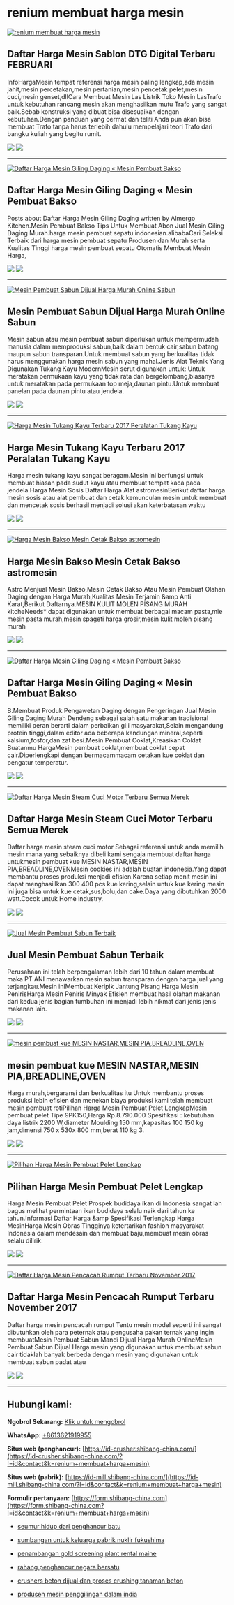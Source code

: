 # renium membuat harga mesin

<a href="https://swt.shibang-china.com/?l=id&img&k=renium+membuat+harga+mesin" target="_blank">![renium membuat harga mesin](http://static.shibang-china.com/all-800x300/994.jpg)</a>

## Daftar Harga Mesin Sablon DTG Digital Terbaru FEBRUARI
InfoHargaMesin tempat referensi harga mesin paling lengkap,ada mesin jahit,mesin percetakan,mesin pertanian,mesin pencetak pelet,mesin cuci,mesin genset,dllCara Membuat Mesin Las Listrik Toko Mesin LasTrafo untuk kebutuhan rancang mesin akan menghasilkan mutu Trafo yang sangat baik.Sebab konstruksi yang dibuat bisa disesuaikan dengan kebutuhan.Dengan panduan yang cermat dan teliti Anda pun akan bisa membuat Trafo tanpa harus terlebih dahulu mempelajari teori Trafo dari bangku kuliah yang begitu rumit.


<a href="https://whatsapp.shibangsoft.com/WhatsApp.php" target="_blank" title="WhatsApp">![](http://static.shibang-china.com/icon/whatsapp.png)</a> <a href="https://swt.shibang-china.com/?l=id&icon&k=renium+membuat+harga+mesin" target="_blank">![](http://static.shibang-china.com/icon/chat-id.png)</a>

---

<a href="https://swt.shibang-china.com/?l=id&img&k=renium+membuat+harga+mesin" target="_blank">![Daftar Harga Mesin Giling Daging « Mesin Pembuat Bakso](http://static.shibang-china.com/all-800x300/1111.jpg)</a>

## Daftar Harga Mesin Giling Daging « Mesin Pembuat Bakso
Posts about Daftar Harga Mesin Giling Daging written by Almergo Kitchen.Mesin Pembuat Bakso Tips Untuk Membuat Abon Jual Mesin Giling Daging Murah.harga mesin pembuat sepatu indonesian.alibabaCari Seleksi Terbaik dari harga mesin pembuat sepatu Produsen dan Murah serta Kualitas Tinggi harga mesin pembuat sepatu Otomatis Membuat Mesin Harga,


<a href="https://whatsapp.shibangsoft.com/WhatsApp.php" target="_blank" title="WhatsApp">![](http://static.shibang-china.com/icon/whatsapp.png)</a> <a href="https://swt.shibang-china.com/?l=id&icon&k=renium+membuat+harga+mesin" target="_blank">![](http://static.shibang-china.com/icon/chat-id.png)</a>

---

<a href="https://swt.shibang-china.com/?l=id&img&k=renium+membuat+harga+mesin" target="_blank">![Mesin Pembuat Sabun Dijual Harga Murah Online Sabun](http://static.shibang-china.com/all-800x300/363.jpg)</a>

## Mesin Pembuat Sabun Dijual Harga Murah Online Sabun
Mesin sabun atau mesin pembuat sabun diperlukan untuk mempermudah manusia dalam memproduksi sabun,baik dalam bentuk cair,sabun batang maupun sabun transparan.Untuk membuat sabun yang berkualitas tidak harus menggunakan harga mesin sabun yang mahal.Jenis Alat Teknik Yang Digunakan Tukang Kayu ModernMesin serut digunakan untuk: Untuk meratakan permukaan kayu yang tidak rata dan bergelombang,biasanya untuk meratakan pada permukaan top meja,daunan pintu.Untuk membuat panelan pada daunan pintu atau jendela.


<a href="https://whatsapp.shibangsoft.com/WhatsApp.php" target="_blank" title="WhatsApp">![](http://static.shibang-china.com/icon/whatsapp.png)</a> <a href="https://swt.shibang-china.com/?l=id&icon&k=renium+membuat+harga+mesin" target="_blank">![](http://static.shibang-china.com/icon/chat-id.png)</a>

---

<a href="https://swt.shibang-china.com/?l=id&img&k=renium+membuat+harga+mesin" target="_blank">![Harga Mesin Tukang Kayu Terbaru 2017 Peralatan Tukang Kayu](http://static.shibang-china.com/all-800x300/1135.jpg)</a>

## Harga Mesin Tukang Kayu Terbaru 2017 Peralatan Tukang Kayu
Harga mesin tukang kayu sangat beragam.Mesin ini berfungsi untuk membuat hiasan pada sudut kayu atau membuat tempat kaca pada jendela.Harga Mesin Sosis Daftar Harga Alat astromesinBerikut daftar harga mesin sosis atau alat pembuat dan cetak kemunculan mesin untuk membuat dan mencetak sosis berhasil menjadi solusi akan keterbatasan waktu


<a href="https://whatsapp.shibangsoft.com/WhatsApp.php" target="_blank" title="WhatsApp">![](http://static.shibang-china.com/icon/whatsapp.png)</a> <a href="https://swt.shibang-china.com/?l=id&icon&k=renium+membuat+harga+mesin" target="_blank">![](http://static.shibang-china.com/icon/chat-id.png)</a>

---

<a href="https://swt.shibang-china.com/?l=id&img&k=renium+membuat+harga+mesin" target="_blank">![Harga Mesin Bakso Mesin Cetak Bakso astromesin](http://static.shibang-china.com/all-800x300/729.jpg)</a>

## Harga Mesin Bakso Mesin Cetak Bakso astromesin
Astro Menjual Mesin Bakso,Mesin Cetak Bakso Atau Mesin Pembuat Olahan Daging dengan Harga Murah,Kualitas Mesin Terjamin &amp Anti Karat,Berikut Daftarnya.MESIN KULIT MOLEN PISANG MURAH kitcheNeeds* dapat digunakan untuk membuat berbagai macam pasta,mie mesin pasta murah,mesin spageti harga grosir,mesin kulit molen pisang murah


<a href="https://whatsapp.shibangsoft.com/WhatsApp.php" target="_blank" title="WhatsApp">![](http://static.shibang-china.com/icon/whatsapp.png)</a> <a href="https://swt.shibang-china.com/?l=id&icon&k=renium+membuat+harga+mesin" target="_blank">![](http://static.shibang-china.com/icon/chat-id.png)</a>

---

<a href="https://swt.shibang-china.com/?l=id&img&k=renium+membuat+harga+mesin" target="_blank">![Daftar Harga Mesin Giling Daging « Mesin Pembuat Bakso](http://static.shibang-china.com/all-800x300/1387.jpg)</a>

## Daftar Harga Mesin Giling Daging « Mesin Pembuat Bakso
B.Membuat Produk Pengawetan Daging dengan Pengeringan Jual Mesin Giling Daging Murah Dendeng sebagai salah satu makanan tradisional memiliki peran berarti dalam perbaikan gi:i masyarakat,Selain mengandung protein tinggi,dalam editor ada beberapa kandungan mineral,seperti kalsium,fosfor,dan zat besi.Mesin Pembuat Coklat,Kreasikan Coklat Buatanmu HargaMesin pembuat coklat,membuat coklat cepat cair.Diperlengkapi dengan bermacammacam cetakan kue coklat dan pengatur temperatur.


<a href="https://whatsapp.shibangsoft.com/WhatsApp.php" target="_blank" title="WhatsApp">![](http://static.shibang-china.com/icon/whatsapp.png)</a> <a href="https://swt.shibang-china.com/?l=id&icon&k=renium+membuat+harga+mesin" target="_blank">![](http://static.shibang-china.com/icon/chat-id.png)</a>

---

<a href="https://swt.shibang-china.com/?l=id&img&k=renium+membuat+harga+mesin" target="_blank">![Daftar Harga Mesin Steam Cuci Motor Terbaru Semua Merek](http://static.shibang-china.com/all-800x300/1398.jpg)</a>

## Daftar Harga Mesin Steam Cuci Motor Terbaru Semua Merek
Daftar harga mesin steam cuci motor Sebagai referensi untuk anda memilih mesin mana yang sebaiknya dibeli kami sengaja membuat daftar harga untukmesin pembuat kue MESIN NASTAR,MESIN PIA,BREADLINE,OVENMesin cookies ini adalah buatan indonesia.Yang dapat membantu proses produksi menjadi efisien.Karena setiap menit mesin ini dapat menghasillkan 300 400 pcs kue kering,selain untuk kue kering mesin ini juga bisa untuk kue cetak,sus,bolu,dan cake.Daya yang dibutuhkan 2000 watt.Cocok untuk Home industry.


<a href="https://whatsapp.shibangsoft.com/WhatsApp.php" target="_blank" title="WhatsApp">![](http://static.shibang-china.com/icon/whatsapp.png)</a> <a href="https://swt.shibang-china.com/?l=id&icon&k=renium+membuat+harga+mesin" target="_blank">![](http://static.shibang-china.com/icon/chat-id.png)</a>

---

<a href="https://swt.shibang-china.com/?l=id&img&k=renium+membuat+harga+mesin" target="_blank">![Jual Mesin Pembuat Sabun Terbaik](http://static.shibang-china.com/all-800x300/1233.jpg)</a>

## Jual Mesin Pembuat Sabun Terbaik
Perusahaan ini telah berpengalaman lebih dari 10 tahun dalam membuat maka PT ANI menawarkan mesin sabun transparan dengan harga jual yang terjangkau.Mesin iniMembuat Keripik Jantung Pisang Harga Mesin PenirisHarga Mesin Peniris Minyak Efisien membuat hasil olahan makanan dari kedua jenis bagian tumbuhan ini menjadi lebih nikmat dari jenis jenis makanan lain.


<a href="https://whatsapp.shibangsoft.com/WhatsApp.php" target="_blank" title="WhatsApp">![](http://static.shibang-china.com/icon/whatsapp.png)</a> <a href="https://swt.shibang-china.com/?l=id&icon&k=renium+membuat+harga+mesin" target="_blank">![](http://static.shibang-china.com/icon/chat-id.png)</a>

---

<a href="https://swt.shibang-china.com/?l=id&img&k=renium+membuat+harga+mesin" target="_blank">![mesin pembuat kue MESIN NASTAR,MESIN PIA,BREADLINE,OVEN](http://static.shibang-china.com/all-800x300/559.jpg)</a>

## mesin pembuat kue MESIN NASTAR,MESIN PIA,BREADLINE,OVEN
Harga murah,bergaransi dan berkualitas itu Untuk membantu proses produksi lebih efisien dan menekan biaya produksi kami telah membuat mesin pembuat rotiPilihan Harga Mesin Pembuat Pelet LengkapMesin pembuat pelet Tipe 9PK150,Harga Rp.8.790.000 Spesifikasi : kebutuhan daya listrik 2200 W,diameter Moulding 150 mm,kapasitas 100 150 kg jam,dimensi 750 x 530x 800 mm,berat 110 kg 3.


<a href="https://whatsapp.shibangsoft.com/WhatsApp.php" target="_blank" title="WhatsApp">![](http://static.shibang-china.com/icon/whatsapp.png)</a> <a href="https://swt.shibang-china.com/?l=id&icon&k=renium+membuat+harga+mesin" target="_blank">![](http://static.shibang-china.com/icon/chat-id.png)</a>

---

<a href="https://swt.shibang-china.com/?l=id&img&k=renium+membuat+harga+mesin" target="_blank">![Pilihan Harga Mesin Pembuat Pelet Lengkap](http://static.shibang-china.com/all-800x300/790.jpg)</a>

## Pilihan Harga Mesin Pembuat Pelet Lengkap
Harga Mesin Pembuat Pelet Prospek budidaya ikan di Indonesia sangat lah bagus melihat permintaan ikan budidaya selalu naik dari tahun ke tahun.Informasi Daftar Harga &amp Spesifikasi Terlengkap Harga MesinHarga Mesin Obras Tingginya ketertarikan fashion masyarakat Indonesia dalam mendesain dan membuat baju,membuat mesin obras selalu dilirik.


<a href="https://whatsapp.shibangsoft.com/WhatsApp.php" target="_blank" title="WhatsApp">![](http://static.shibang-china.com/icon/whatsapp.png)</a> <a href="https://swt.shibang-china.com/?l=id&icon&k=renium+membuat+harga+mesin" target="_blank">![](http://static.shibang-china.com/icon/chat-id.png)</a>

---

<a href="https://swt.shibang-china.com/?l=id&img&k=renium+membuat+harga+mesin" target="_blank">![Daftar Harga Mesin Pencacah Rumput Terbaru November 2017](http://static.shibang-china.com/all-800x300/1224.jpg)</a>

## Daftar Harga Mesin Pencacah Rumput Terbaru November 2017
Daftar harga mesin pencacah rumput Tentu mesin model seperti ini sangat dibutuhkan oleh para peternak atau pengusaha pakan ternak yang ingin membuatMesin Pembuat Sabun Mandi Dijual Harga Murah OnlineMesin Pembuat Sabun Dijual Harga mesin yang digunakan untuk membuat sabun cair tidaklah banyak berbeda dengan mesin yang digunakan untuk membuat sabun padat atau


<a href="https://whatsapp.shibangsoft.com/WhatsApp.php" target="_blank" title="WhatsApp">![](http://static.shibang-china.com/icon/whatsapp.png)</a> <a href="https://swt.shibang-china.com/?l=id&icon&k=renium+membuat+harga+mesin" target="_blank">![](http://static.shibang-china.com/icon/chat-id.png)</a>

---
## Hubungi kami:

**Ngobrol Sekarang:** [Klik untuk mengobrol](https://swt.shibang-china.com?l=id&contact&k=renium+membuat+harga+mesin)

**WhatsApp:**  [+8613621919955](https://whatsapp.shibangsoft.com/WhatsApp.php)

**Situs web (penghancur):** [https://id-crusher.shibang-china.com/](https://id-crusher.shibang-china.com/?l=id&contact&k=renium+membuat+harga+mesin)

**Situs web (pabrik):** [https://id-mill.shibang-china.com/](https://id-mill.shibang-china.com/?l=id&contact&k=renium+membuat+harga+mesin)

**Formulir pertanyaan:** [https://form.shibang-china.com](https://form.shibang-china.com?l=id&contact&k=renium+membuat+harga+mesin)

* [seumur hidup dari penghancur batu](../26/seumur%20hidup%20dari%20penghancur%20batu.md)

* [sumbangan untuk keluarga pabrik nuklir fukushima](../26/sumbangan%20untuk%20keluarga%20pabrik%20nuklir%20fukushima.md)

* [penambangan gold screening plant rental maine](../17/penambangan%20gold%20screening%20plant%20rental%20maine.md)

* [rahang penghancur negara bersatu](../26/rahang%20penghancur%20negara%20bersatu.md)

* [crushers beton dijual dan proses crushing tanaman beton](../16/crushers%20beton%20dijual%20dan%20proses%20crushing%20tanaman%20beton.md)

* [produsen mesin penggilingan dalam india](../29/produsen%20mesin%20penggilingan%20dalam%20india.md)